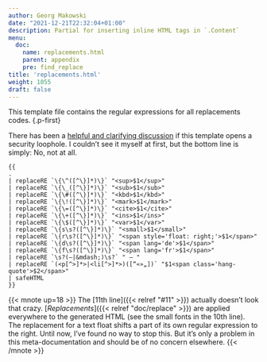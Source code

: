 ```yaml
---
author: Georg Makowski
date: "2021-12-21T22:32:04+01:00"
description: Partial for inserting inline HTML tags in `.Content`
menu:
  doc:
    name: replacements.html
    parent: appendix
    pre: find_replace
title: 'replacements.html'
weight: 1055
draft: false
---
```


This template file contains the regular expressions for all replacements codes.
{.p-first} <!--more-->

There has been a [helpful and clarifying discussion][forum-topic] if this template opens a security loophole. I couldn’t see it myself at first, but the bottom line is simply: No, not at all.

```go-html-template {linenos=true}
{{
.
| replaceRE `\{\^([^\}]*)\}` "<sup>$1</sup>"
| replaceRE `\{\_([^\}]*)\}` "<sub>$1</sub>"
| replaceRE `\{\#([^\}]*)\}` "<kbd>$1</kbd>"
| replaceRE `\{\!([^\}]*)\}` "<mark>$1</mark>"
| replaceRE `\{\=([^\}]*)\}` "<cite>$1</cite>"
| replaceRE `\{\+([^\}]*)\}` "<ins>$1</ins>"
| replaceRE `\{\$([^\}]*)\}` "<var>$1</var>"
| replaceRE `\{s\s?([^\}]*)\}` "<small>$1</small>"
| replaceRE `\{r\s?([^\}]*)\}` "<span style='float: right;'>$1</span>"
| replaceRE `\{d\s?([^\}]*)\}` "<span lang='de'>$1</span>"
| replaceRE `\{f\s?([^\}]*)\}` "<span lang='fr'>$1</span>"
| replaceRE `\s?(—|&mdash;)\s?` " — "
| replaceRE `(<p[^>]*>|<li[^>]*>)([“«»„])` "$1<span class='hang-quote'>$2</span>"
| safeHTML
}}
```

{{< mnote up=18 >}}
The [11th line]({{< relref "#11" >}}) actually doesn’t look that crazy. [_Replacements_]({{< relref "doc/replace" >}}) are applied everywhere to the generated HTML (see the small fonts in the 10th line). The replacement for a text float shifts a part of its own regular expression to the right. Until now, I’ve found no way to stop this. But it’s only a problem in this meta-documentation and should be of no concern elsewhere.
{{< /mnote >}}

[forum-topic]: https://discourse.gohugo.io/t/get-missing-inline-html-tags-in-markdown-without-enabling-html/40234